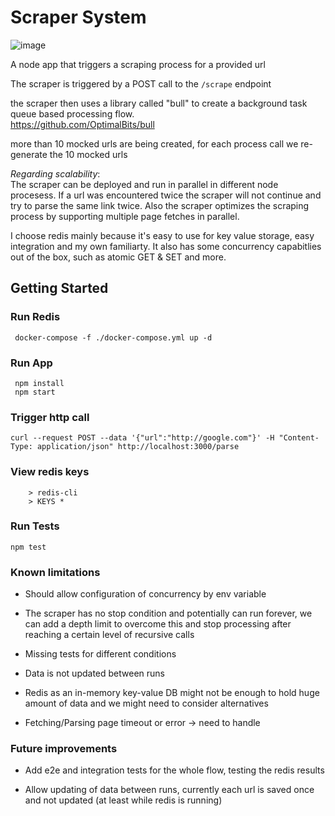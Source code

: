 # Scraper System

![image](https://user-images.githubusercontent.com/6135443/128094085-e92ba30a-0d1e-4e6e-94f3-c4b740b55c25.png)


A node app that triggers a scraping process for a provided url

The scraper is triggered by a POST call to the `/scrape` endpoint

the scraper then uses a library called "bull" to create a background task queue based processing flow.   
https://github.com/OptimalBits/bull

more than 10 mocked urls are being created, for each process call we re-generate the 10 mocked urls

_Regarding scalability_:  
The scraper can be deployed and run in parallel in different node procesess. If a url was encountered twice the scraper will not continue and try to parse the same link twice.
Also the scraper optimizes the scraping process by supporting multiple page fetches in parallel.

I choose redis mainly because it's easy to use for key value storage, easy integration and my own familiarty.
It also has some concurrency capabitlies out of the box, such as atomic GET & SET and more.

## Getting Started

### Run Redis

```
 docker-compose -f ./docker-compose.yml up -d
```

### Run App

```
 npm install
 npm start
```

### Trigger http call

```
curl --request POST --data '{"url":"http://google.com"}' -H "Content-Type: application/json" http://localhost:3000/parse
```

### View redis keys
```
    > redis-cli
    > KEYS *
```

### Run Tests

```
npm test
```

### Known limitations

- Should allow configuration of concurrency by env variable

- The scraper has no stop condition and potentially can run forever, we can add a depth limit to overcome this and stop processing after reaching a certain level of recursive calls

- Missing tests for different conditions

- Data is not updated between runs

- Redis as an in-memory key-value DB might not be enough to hold huge amount of data and we might need to consider alternatives

- Fetching/Parsing page timeout or error -> need to handle

### Future improvements

- Add e2e and integration tests for the whole flow, testing the redis results

- Allow updating of data between runs, currently each url is saved once and not updated (at least while redis is running)
